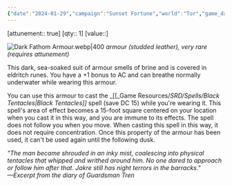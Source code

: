 ```yaml
---
{"date":"2024-01-29","campaign":"Sunset Fortune","world":"Tor","game_date":null,"type":{"t":"item","s":"armour","r":"very rare"},"location":"Jean-Luc","description":"This dark, sea-soaked suit of armour smells of brine and is covered in eldritch runes","tags":["item","sf"],"icon":"FasCube","dg-publish":true,"permalink":"/sunset-fortune/compendium/items/dark-fathom-armour/","dgPassFrontmatter":true,"created":"2024-01-29T22:01:20.547+10:30"}
---
```


[attunement:: true]
[qty:: 1]
[value::]

![Dark Fathom Armour.webp|400](/img/user/Sunset-Fortune/Assets/Dark%20Fathom%20Armour.webp)
_armour (studded leather), very rare (requires attunement)_

This dark, sea-soaked suit of armour smells of brine and is covered in eldritch runes. You have a +1 bonus to AC and can breathe normally underwater while wearing this armour.

You can use this armour to cast the _[[_Game Resources/_SRD/Spells/Black Tentacles\|Black Tentacles]]_ spell (save DC 15) while you're wearing it. This spell's area of effect becomes a 15-foot square centered on your location when you cast it in this way, and you are immune to its effects. The spell does not follow you when you move. When casting this spell in this way, it does not require concentration. Once this property of the armour has been used, it can't be used again until the following dusk.

_"The man became shrouded in an inky mist, coalescing into physical tentacles that whipped and writhed around him. No one dared to approach or follow him after that. Jakre still has night terrors in the barracks."_  
_—Excerpt from the diary of Guardsman Tren_